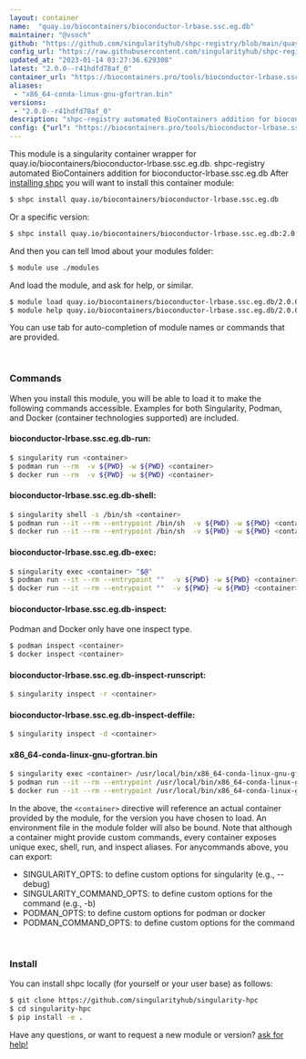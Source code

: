 ```yaml
---
layout: container
name:  "quay.io/biocontainers/bioconductor-lrbase.ssc.eg.db"
maintainer: "@vsoch"
github: "https://github.com/singularityhub/shpc-registry/blob/main/quay.io/biocontainers/bioconductor-lrbase.ssc.eg.db/container.yaml"
config_url: "https://raw.githubusercontent.com/singularityhub/shpc-registry/main/quay.io/biocontainers/bioconductor-lrbase.ssc.eg.db/container.yaml"
updated_at: "2023-01-14 03:27:36.629308"
latest: "2.0.0--r41hdfd78af_0"
container_url: "https://biocontainers.pro/tools/bioconductor-lrbase.ssc.eg.db"
aliases:
 - "x86_64-conda-linux-gnu-gfortran.bin"
versions:
 - "2.0.0--r41hdfd78af_0"
description: "shpc-registry automated BioContainers addition for bioconductor-lrbase.ssc.eg.db"
config: {"url": "https://biocontainers.pro/tools/bioconductor-lrbase.ssc.eg.db", "maintainer": "@vsoch", "description": "shpc-registry automated BioContainers addition for bioconductor-lrbase.ssc.eg.db", "latest": {"2.0.0--r41hdfd78af_0": "sha256:b63fa922eaa41cd783bee1194f51574011c7be11bc77e86c371f7e060b4b4be3"}, "tags": {"2.0.0--r41hdfd78af_0": "sha256:b63fa922eaa41cd783bee1194f51574011c7be11bc77e86c371f7e060b4b4be3"}, "docker": "quay.io/biocontainers/bioconductor-lrbase.ssc.eg.db", "aliases": {"x86_64-conda-linux-gnu-gfortran.bin": "/usr/local/bin/x86_64-conda-linux-gnu-gfortran.bin"}}
---
```


This module is a singularity container wrapper for quay.io/biocontainers/bioconductor-lrbase.ssc.eg.db.
shpc-registry automated BioContainers addition for bioconductor-lrbase.ssc.eg.db
After [installing shpc](#install) you will want to install this container module:


```bash
$ shpc install quay.io/biocontainers/bioconductor-lrbase.ssc.eg.db
```

Or a specific version:

```bash
$ shpc install quay.io/biocontainers/bioconductor-lrbase.ssc.eg.db:2.0.0--r41hdfd78af_0
```

And then you can tell lmod about your modules folder:

```bash
$ module use ./modules
```

And load the module, and ask for help, or similar.

```bash
$ module load quay.io/biocontainers/bioconductor-lrbase.ssc.eg.db/2.0.0--r41hdfd78af_0
$ module help quay.io/biocontainers/bioconductor-lrbase.ssc.eg.db/2.0.0--r41hdfd78af_0
```

You can use tab for auto-completion of module names or commands that are provided.

<br>

### Commands

When you install this module, you will be able to load it to make the following commands accessible.
Examples for both Singularity, Podman, and Docker (container technologies supported) are included.

#### bioconductor-lrbase.ssc.eg.db-run:

```bash
$ singularity run <container>
$ podman run --rm  -v ${PWD} -w ${PWD} <container>
$ docker run --rm  -v ${PWD} -w ${PWD} <container>
```

#### bioconductor-lrbase.ssc.eg.db-shell:

```bash
$ singularity shell -s /bin/sh <container>
$ podman run --it --rm --entrypoint /bin/sh  -v ${PWD} -w ${PWD} <container>
$ docker run --it --rm --entrypoint /bin/sh  -v ${PWD} -w ${PWD} <container>
```

#### bioconductor-lrbase.ssc.eg.db-exec:

```bash
$ singularity exec <container> "$@"
$ podman run --it --rm --entrypoint ""  -v ${PWD} -w ${PWD} <container> "$@"
$ docker run --it --rm --entrypoint ""  -v ${PWD} -w ${PWD} <container> "$@"
```

#### bioconductor-lrbase.ssc.eg.db-inspect:

Podman and Docker only have one inspect type.

```bash
$ podman inspect <container>
$ docker inspect <container>
```

#### bioconductor-lrbase.ssc.eg.db-inspect-runscript:

```bash
$ singularity inspect -r <container>
```

#### bioconductor-lrbase.ssc.eg.db-inspect-deffile:

```bash
$ singularity inspect -d <container>
```


#### x86_64-conda-linux-gnu-gfortran.bin

```bash
$ singularity exec <container> /usr/local/bin/x86_64-conda-linux-gnu-gfortran.bin
$ podman run --it --rm --entrypoint /usr/local/bin/x86_64-conda-linux-gnu-gfortran.bin   -v ${PWD} -w ${PWD} <container> -c " $@"
$ docker run --it --rm --entrypoint /usr/local/bin/x86_64-conda-linux-gnu-gfortran.bin   -v ${PWD} -w ${PWD} <container> -c " $@"
```



In the above, the `<container>` directive will reference an actual container provided
by the module, for the version you have chosen to load. An environment file in the
module folder will also be bound. Note that although a container
might provide custom commands, every container exposes unique exec, shell, run, and
inspect aliases. For anycommands above, you can export:

 - SINGULARITY_OPTS: to define custom options for singularity (e.g., --debug)
 - SINGULARITY_COMMAND_OPTS: to define custom options for the command (e.g., -b)
 - PODMAN_OPTS: to define custom options for podman or docker
 - PODMAN_COMMAND_OPTS: to define custom options for the command

<br>

### Install

You can install shpc locally (for yourself or your user base) as follows:

```bash
$ git clone https://github.com/singularityhub/singularity-hpc
$ cd singularity-hpc
$ pip install -e .
```

Have any questions, or want to request a new module or version? [ask for help!](https://github.com/singularityhub/singularity-hpc/issues)